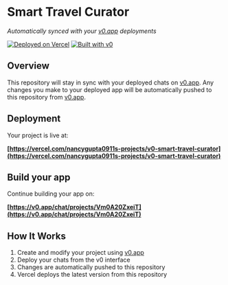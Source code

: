 # Smart Travel Curator

*Automatically synced with your [v0.app](https://v0.app) deployments*

[![Deployed on Vercel](https://img.shields.io/badge/Deployed%20on-Vercel-black?style=for-the-badge&logo=vercel)](https://vercel.com/nancygupta0911s-projects/v0-smart-travel-curator)
[![Built with v0](https://img.shields.io/badge/Built%20with-v0.app-black?style=for-the-badge)](https://v0.app/chat/projects/Vm0A20ZxeiT)

## Overview

This repository will stay in sync with your deployed chats on [v0.app](https://v0.app).
Any changes you make to your deployed app will be automatically pushed to this repository from [v0.app](https://v0.app).

## Deployment

Your project is live at:

**[https://vercel.com/nancygupta0911s-projects/v0-smart-travel-curator](https://vercel.com/nancygupta0911s-projects/v0-smart-travel-curator)**

## Build your app

Continue building your app on:

**[https://v0.app/chat/projects/Vm0A20ZxeiT](https://v0.app/chat/projects/Vm0A20ZxeiT)**

## How It Works

1. Create and modify your project using [v0.app](https://v0.app)
2. Deploy your chats from the v0 interface
3. Changes are automatically pushed to this repository
4. Vercel deploys the latest version from this repository
